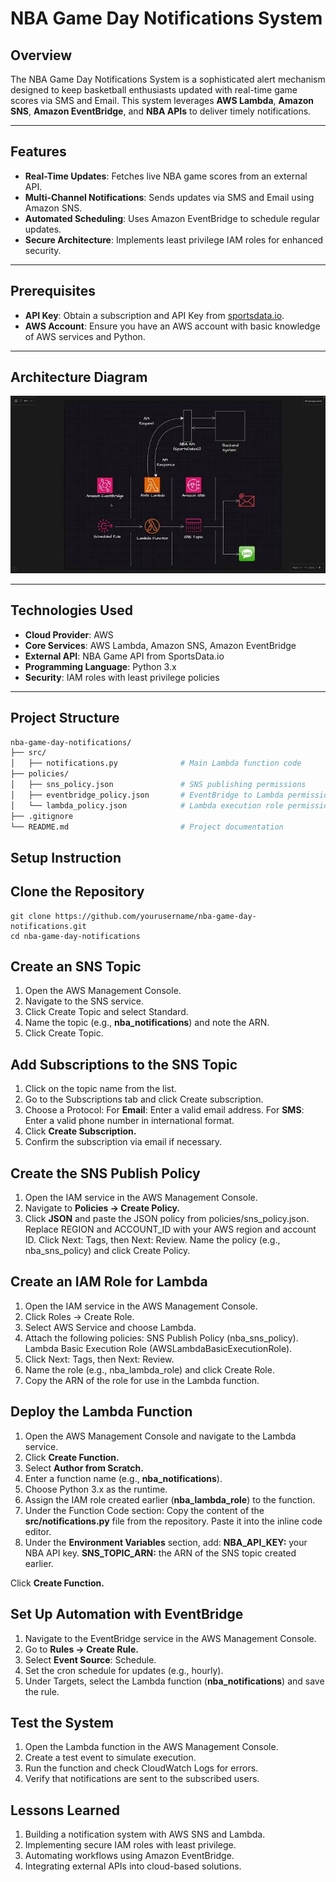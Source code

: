 # NBA Game Day Notifications System

## **Overview**
The NBA Game Day Notifications System is a sophisticated alert mechanism designed to keep basketball enthusiasts updated with real-time game scores via SMS and Email. This system leverages **AWS Lambda**, **Amazon SNS**, **Amazon EventBridge**, and **NBA APIs** to deliver timely notifications.

---

## **Features**
- **Real-Time Updates**: Fetches live NBA game scores from an external API.
- **Multi-Channel Notifications**: Sends updates via SMS and Email using Amazon SNS.
- **Automated Scheduling**: Uses Amazon EventBridge to schedule regular updates.
- **Secure Architecture**: Implements least privilege IAM roles for enhanced security.

---

## **Prerequisites**
- **API Key**: Obtain a subscription and API Key from [sportsdata.io](https://sportsdata.io/).
- **AWS Account**: Ensure you have an AWS account with basic knowledge of AWS services and Python.

---

## **Architecture Diagram**
![Architecture Diagram](/images/arch.jpg)

---

## **Technologies Used**
- **Cloud Provider**: AWS
- **Core Services**: AWS Lambda, Amazon SNS, Amazon EventBridge
- **External API**: NBA Game API from SportsData.io
- **Programming Language**: Python 3.x
- **Security**: IAM roles with least privilege policies

---

## **Project Structure**
```bash
nba-game-day-notifications/
├── src/
│   ├── notifications.py              # Main Lambda function code
├── policies/
│   ├── sns_policy.json               # SNS publishing permissions
│   ├── eventbridge_policy.json       # EventBridge to Lambda permissions
│   └── lambda_policy.json            # Lambda execution role permissions
├── .gitignore
└── README.md                         # Project documentation
```

## **Setup Instruction**
## **Clone the Repository**
```
git clone https://github.com/yourusername/nba-game-day-notifications.git
cd nba-game-day-notifications
```
## **Create an SNS Topic**
1. Open the AWS Management Console.
2. Navigate to the SNS service.
3. Click Create Topic and select Standard.
4. Name the topic (e.g., **nba_notifications**) and note the ARN.
5. Click Create Topic.

## **Add Subscriptions to the SNS Topic**
1. Click on the topic name from the list.
2. Go to the Subscriptions tab and click Create subscription.
3. Choose a Protocol:
For **Email**: Enter a valid email address.
For **SMS**: Enter a valid phone number in international format.
4. Click **Create Subscription.**
5. Confirm the subscription via email if necessary.
   
## **Create the SNS Publish Policy**
1. Open the IAM service in the AWS Management Console.
2. Navigate to **Policies → Create Policy.**
3. Click **JSON** and paste the JSON policy from policies/sns_policy.json.
Replace REGION and ACCOUNT_ID with your AWS region and account ID.
Click Next: Tags, then Next: Review.
Name the policy (e.g., nba_sns_policy) and click Create Policy.

## **Create an IAM Role for Lambda**
1. Open the IAM service in the AWS Management Console.
2. Click Roles → Create Role.
3. Select AWS Service and choose Lambda.
4. Attach the following policies:
SNS Publish Policy (nba_sns_policy).
Lambda Basic Execution Role (AWSLambdaBasicExecutionRole).
5. Click Next: Tags, then Next: Review.
6. Name the role (e.g., nba_lambda_role) and click Create Role.
7. Copy the ARN of the role for use in the Lambda function.
   
## **Deploy the Lambda Function**
1. Open the AWS Management Console and navigate to the Lambda service.
2. Click **Create Function.**
3. Select **Author from Scratch.**
4. Enter a function name (e.g., **nba_notifications**).
5. Choose Python 3.x as the runtime.
6. Assign the IAM role created earlier (**nba_lambda_role**) to the function.
7. Under the Function Code section:
Copy the content of the **src/notifications.py** file from the repository.
Paste it into the inline code editor.
8. Under the **Environment Variables** section, add:
**NBA_API_KEY:** your NBA API key.
**SNS_TOPIC_ARN:** the ARN of the SNS topic created earlier.
 
  Click **Create Function.**
## **Set Up Automation with EventBridge**
1. Navigate to the EventBridge service in the AWS Management Console.
2. Go to **Rules → Create Rule.**
3. Select **Event Source**: Schedule.
4. Set the cron schedule for updates (e.g., hourly).
5. Under Targets, select the Lambda function (**nba_notifications**) and save the rule.
   
## **Test the System**
1. Open the Lambda function in the AWS Management Console.
2. Create a test event to simulate execution.
3. Run the function and check CloudWatch Logs for errors.
4. Verify that notifications are sent to the subscribed users.

## **Lessons Learned**
1. Building a notification system with AWS SNS and Lambda.
2. Implementing secure IAM roles with least privilege.
3. Automating workflows using Amazon EventBridge.
4. Integrating external APIs into cloud-based solutions.

